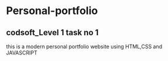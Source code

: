 # Personal-portfolio
<h2>codsoft_Level 1 task no 1</h2>
this is a modern personal portfolio website using HTML,CSS and JAVASCRIPT 
